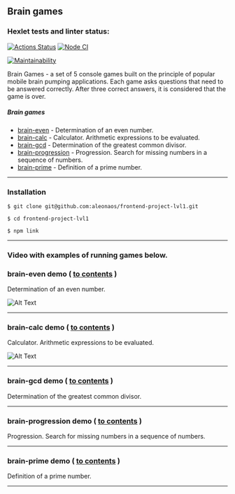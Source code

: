 <a name="contents"></a>

## Brain games
[brain-games]: https://github.com/aleonaos/frontend-project-lvl1 "Brain-games"


### Hexlet tests and linter status:
[![Actions Status](https://github.com/aleonaos/frontend-project-lvl1/workflows/hexlet-check/badge.svg)](https://github.com/aleonaos/frontend-project-lvl1/actions)
[![Node CI](https://github.com/aleonaos/frontend-project-lvl1/actions/workflows/github-actions-demo.yml/badge.svg)](https://github.com/aleonaos/frontend-project-lvl1/actions/workflows/github-actions-demo.yml)

[![Maintainability](https://api.codeclimate.com/v1/badges/a99a88d28ad37a79dbf6/maintainability)](https://codeclimate.com/github/aleonaos/frontend-project-lvl1/maintainability)

Brain Games - a set of 5 console games built on the principle of popular mobile brain pumping applications. 
Each game asks questions that need to be answered correctly. After three correct answers, it is considered that the game is over.

##### Brain games
* [brain-even](#brain-even) - Determination of an even number.
* [brain-calc](#brain-calc) - Calculator. Arithmetic expressions to be evaluated.
* [brain-gcd](#brain-gcd) - Determination of the greatest common divisor.
* [brain-progression](#brain-progression) - Progression. Search for missing numbers in a sequence of numbers.
* [brain-prime](#brain-prime) - Definition of a prime number.

---

### Installation
```
$ git clone git@github.com:aleonaos/frontend-project-lvl1.git

$ cd frontend-project-lvl1

$ npm link
```
---

### Video with examples of running games below.

### brain-even demo ( [to contents](#contents) ) <a name="brain-even"></a>
Determination of an even number.

![Alt Text](https://github.com/aleonaos/frontend-project-lvl1/blob/main/src/examples/brain-even-example.gif?raw=true)

---

### brain-calc demo ( [to contents](#contents) ) <a name="brain-calc"></a>
Calculator. Arithmetic expressions to be evaluated.

![Alt Text](https://github.com/aleonaos/frontend-project-lvl1/blob/main/src/examples/brain-calc-example.gif?raw=true)

---

### brain-gcd demo ( [to contents](#contents) ) <a name="brain-gcd"></a>
Determination of the greatest common divisor.



---

### brain-progression demo ( [to contents](#contents) ) <a name="brain-progression"></a>
Progression. Search for missing numbers in a sequence of numbers.



---

### brain-prime demo ( [to contents](#contents) ) <a name="brain-prime"></a>
Definition of a prime number.



---
